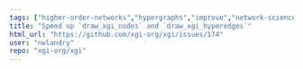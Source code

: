 ```yaml
---
tags: ["higher-order-networks","hypergraphs","improve","network-science","viz"]
title: "Speed up `draw_xgi_nodes` and `draw_xgi_hyperedges`"
html_url: "https://github.com/xgi-org/xgi/issues/174"
user: "nwlandry"
repo: "xgi-org/xgi"
---
```


